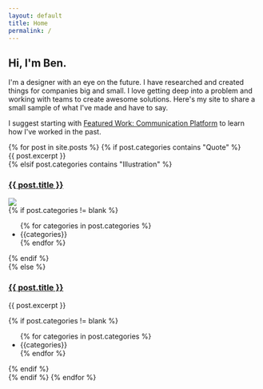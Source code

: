 ```yaml
---
layout: default
title: Home
permalink: /
---
```

<section class="home-page__blurb row">
  <h1 class="home-page__heading">Hi, I'm Ben.</h1>
  <div class="home-page__blurb-text">
    <p>I'm a designer with an eye on the future. I have researched and created things for companies big and small. I love getting deep into a problem and working with teams to create awesome solutions. Here's my site to share a small sample of what I've made and have to say.</p>
    <p>I suggest starting with <a href="/featured%20work/2017/08/05/fw-communication-platform.html">Featured Work: Communication Platform</a> to learn how I've worked in the past.</p>
  </div>
</section>
<section class="home-page__previews row">
  {% for post in site.posts %}
    {% if post.categories contains "Quote" %}
      <div class="card--quote">
        {{ post.excerpt }}
      </div>
    {% elsif post.categories contains "Illustration" %}
      <div class="card">
        <h3 class="work__heading"><a class="card__link" href="{{post.url}}">{{ post.title }}</a></h3>
        <p></p>
        <div class="card__image">
          <img src="{{ post.image }}" />
        </div>
        {% if post.categories != blank %}
          <ul class="tags">
            {% for categories in post.categories %}
              <li class="tag">{{categories}}</li>
            {% endfor %}
          </ul>
        {% endif %}
      </div>
    {% else %}
      <div class="card">
        <h3 class="work__heading"><a class="card__link" href="{{post.url}}">{{ post.title }}</a></h3>
        <p>{{ post.excerpt }}</p>
        {% if post.categories != blank %}
          <ul class="tags">
            {% for categories in post.categories %}
              <li class="tag">{{categories}}</li>
            {% endfor %}
          </ul>
        {% endif %}
      </div>
    {% endif %}
  {% endfor %}
</section>
